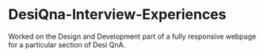 # DesiQna-Interview-Experiences
 Worked on the Design and Development part of a fully responsive webpage for a particular section of Desi QnA.
